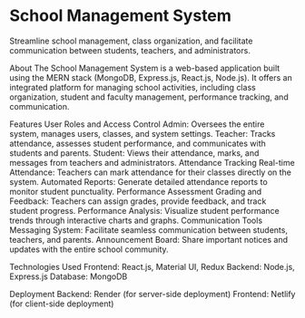 # School Management System

Streamline school management, class organization, and facilitate communication between students, teachers, and administrators.

About
The School Management System is a web-based application built using the MERN stack (MongoDB, Express.js, React.js, Node.js). It offers an integrated platform for managing school activities, including class organization, student and faculty management, performance tracking, and communication.

Features
User Roles and Access Control
Admin: Oversees the entire system, manages users, classes, and system settings.
Teacher: Tracks attendance, assesses student performance, and communicates with students and parents.
Student: Views their attendance, marks, and messages from teachers and administrators.
Attendance Tracking
Real-time Attendance: Teachers can mark attendance for their classes directly on the system.
Automated Reports: Generate detailed attendance reports to monitor student punctuality.
Performance Assessment
Grading and Feedback: Teachers can assign grades, provide feedback, and track student progress.
Performance Analysis: Visualize student performance trends through interactive charts and graphs.
Communication Tools
Messaging System: Facilitate seamless communication between students, teachers, and parents.
Announcement Board: Share important notices and updates with the entire school community.

Technologies Used
Frontend: React.js, Material UI, Redux
Backend: Node.js, Express.js
Database: MongoDB

Deployment
Backend: Render (for server-side deployment)
Frontend: Netlify (for client-side deployment)
